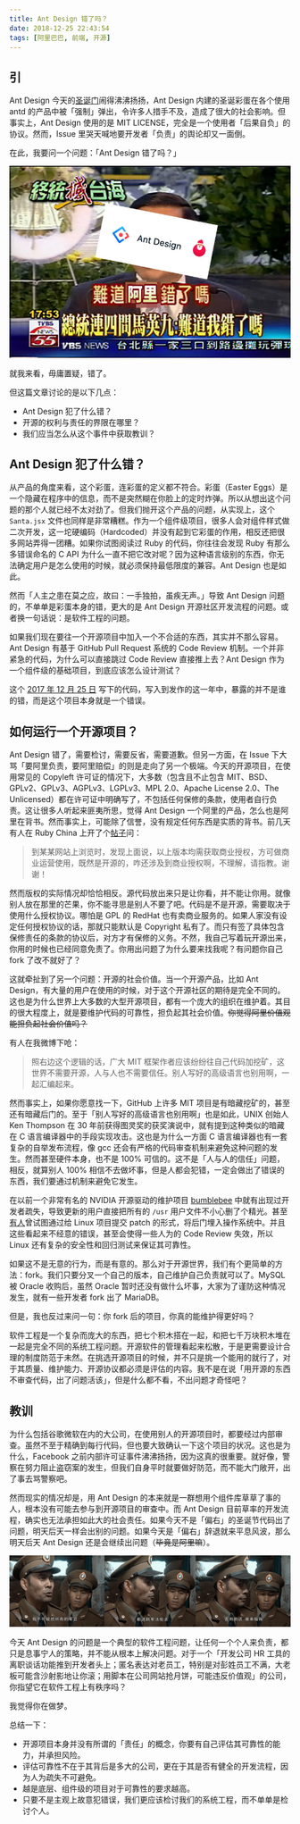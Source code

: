```yaml
---
title: Ant Design 错了吗？
date: 2018-12-25 22:43:54
tags: [阿里巴巴, 前端, 开源]
---
```


## 引

Ant Design 今天的[圣诞门](https://github.com/ant-design/ant-design/issues/13848)闹得沸沸扬扬，Ant Design 内建的圣诞彩蛋在各个使用 antd 的产品中被「强制」弹出，令许多人措手不及，造成了很大的社会影响。但事实上，Ant Design 使用的是 MIT LICENSE，完全是一个使用者「后果自负」的协议。然而，Issue 里哭天喊地要开发者「负责」的舆论却又一面倒。

在此，我要问一个问题：「Ant Design 错了吗？」

​![is-ali-wront](/static/is-ali-wrong.jpg)

就我来看，毋庸置疑，错了。

但这篇文章讨论的是以下几点：

- Ant Design 犯了什么错？
- 开源的权利与责任的界限在哪里？
- 我们应当怎么从这个事件中获取教训？

## Ant Design 犯了什么错？

从产品的角度来看，这个彩蛋，连彩蛋的定义都不符合。彩蛋（Easter Eggs）是一个隐藏在程序中的信息，而不是突然糊在你脸上的定时炸弹。所以从想出这个问题的那个人就已经不太对劲了。但我们抛开这个产品的问题，从实现上，这个 `Santa.jsx` 文件也同样是非常糟糕。作为一个组件级项目，很多人会对组件样式做二次开发，这一坨硬编码（Hardcoded）并没有起到它彩蛋的作用，相反还把很多网站弄得一团糟。如果你试图阅读过 Ruby 的代码，你往往会发现 Ruby 有那么多错误命名的 C API 为什么一直不把它改对呢？因为这种语言级别的东西，你无法确定用户是怎么使用的时候，就必须保持最低限度的兼容。Ant Design 也是如此。

然而「人主之患在莫之应，故曰：一手独拍，虽疾无声。」导致 Ant Design 问题的，不单单是彩蛋本身的错，更大的是 Ant Design 开源社区开发流程的问题。或者换一句话说：是软件工程的问题。

如果我们现在要往一个开源项目中加入一个不合适的东西，其实并不那么容易。Ant Design 有基于 GitHub Pull Request 系统的 Code Review 机制。一个并非紧急的代码，为什么可以直接跳过 Code Review 直接推上去？Ant Design 作为一个组件级的基础项目，到底应该怎么设计测试？

这个 [2017 年 12 月 25 日](https://github.com/ant-design/ant-design/commit/f706e2554f706b4e47f0c0cb3bcada1fe24dc32d) 写下的代码，写入到发作的这一年中，暴露的并不是谁的错，而是这个项目本身就是一个错误。

## 如何运行一个开源项目？

Ant Design 错了，需要检讨，需要反省，需要道歉。但另一方面，在 Issue 下大骂「要阿里负责，要阿里赔偿」的则是走向了另一个极端。今天的开源项目，在使用常见的 Copyleft 许可证的情况下，大多数（包含且不止包含 MIT、BSD、GPLv2、GPLv3、AGPLv3、LGPLv3、MPL 2.0、Apache License 2.0、The Unlicensed）都在许可证中明确写了，不包括任何保修的条款，使用者自行负责。这让很多人听起来匪夷所思，觉得 Ant Design 一个阿里的产品，怎么也是阿里在背书。然而事实上，可能除了信誉，没有规定任何东西是实质的背书。前几天有人在 Ruby China 上开了个[帖子](https://ruby-china.org/topics/37902)问：

> 到某某网站上浏览时，发现上面说，以上版本均需获取商业授权，方可做商业运营使用，既然是开源的，咋还涉及到商业授权啊，不理解，请指教。谢谢！

然而版权的实际情况却恰恰相反。源代码放出来只是让你看，并不能让你用。就像别人放在那里的芒果，你不能寻思是别人不要了吧。代码是不是开源，需要取决于使用什么授权协议。哪怕是 GPL 的 RedHat 也有卖商业服务的。如果人家没有设定任何授权协议的话，那就只能默认是 Copyright 私有了。而只有签了具体包含保修责任的条款的协议后，对方才有保修的义务。不然，我自己写着玩开源出来，你用的时候也已经同意免责了。你用出问题了为什么要来找我呢？有问题你自己 fork 了改不就好了？

这就牵扯到了另一个问题：开源的社会价值。当一个开源产品，比如 Ant Design，有大量的用户在使用的时候，对于这个开源社区的期待是完全不同的。这也是为什么世界上大多数的大型开源项目，都有一个庞大的组织在维护着。其目的很大程度上，就是要维护代码的可靠性，担负起其社会价值。~~你觉得阿里价值观能担负起社会价值吗？~~

有人在我微博下呛：

> 照右边这个逻辑的话，广大 MIT 框架作者应该纷纷往自己代码加挖矿，这世界不需要开源，人与人也不需要信任。别人写好的高级语言也别用啊，一起汇编起来。

然而事实上，如果你愿意找一下，GitHub 上许多 MIT 项目是有暗藏挖矿的，甚至还有暗藏后门的。至于「别人写好的高级语言也别用啊」也是如此，UNIX 创始人 Ken Thompson 在 30 年前获得图灵奖的获奖演说中，就有提到这种类似的暗藏在 C 语言编译器中的手段实现攻击。这也是为什么一方面 C 语言编译器也有一套复杂的自举发布流程，像 gcc 还会有严格的代码审查机制来避免这种问题的发生。然而甚至硬件本身，也不是 100% 可信的。这不是「人与人的信任」问题，相反，就算别人 100% 相信不去做坏事，但是人都会犯错，一定会做出了错误的东西，我们要通过机制来避免它发生。

在以前一个非常有名的 NVIDIA 开源驱动的维护项目 [bumblebee](https://github.com/MrMEEE/bumblebee-Old-and-abbandoned/issues/123) 中就有出现过开发者疏失，导致更新的用户直接把所有的 `/usr` 用户文件不小心删了个精光。甚至[有人](https://www.omgubuntu.co.uk/2013/11/nsa-ask-linus-torvalds-include-backdoors-linux-father-says-yes)曾试图通过给 Linux 项目提交 patch 的形式，将后门埋入操作系统中。并且这些看起来不经意的错误，甚至会使得一些人为的 Code Review 失效，所以 Linux 还有复杂的安全性和回归测试来保证其可靠性。

如果这不是无意的行为，而是有意的。那么对于开源世界，我们有个更简单的方法：fork。我们只要分叉一个自己的版本，自己维护自己负责就可以了。MySQL 被 Oracle 收购后，虽然 Oracle 暂时还没有做什么坏事，大家为了谨防这种情况发生，就有一些开发者 fork 出了 MariaDB。

但是，我也反过来问一句：你 fork 后的项目，你真的能维护得更好吗？

软件工程是一个复杂而庞大的东西，把七个积木搭在一起，和把七千万块积木堆在一起是完全不同的系统工程问题。开源软件的管理看起来松散，于是更需要设计合理的制度防范于未然。在挑选开源项目的时候，并不只是挑一个能用的就行了，对于其质量、维护能力、开源协议都必须是评估的内容。我不是在说「用开源的东西不审查代码，出了问题活该」，但是什么都不看，不出问题才奇怪吧？

## 教训

为什么包括谷歌微软在内的大公司，在使用别人的开源项目时，都要经过内部审查。虽然不至于精确到每行代码，但也要大致确认一下这个项目的状况。这也是为什么，Facebook 之前内部许可证事件沸沸扬扬，因为这真的很重要。就好像，警察在努力阻止盗窃案的发生，但我们自身平时就要做好防范，而不能大门敞开，出了事去骂警察吧。

然而现实的情况却是，用 Ant Design 的本来就是一群想用个组件库草草了事的人，根本没有可能去参与到开源项目的审查中。而 Ant Design 目前草率的开发流程，确实也无法承担如此大的社会责任。如果今天不是「偏右」的圣诞节代码出了问题，明天后天一样会出别的问题。如果今天是「偏右」辞退就来平息风波，那么明天后天 Ant Design 还是会继续出问题（~~毕竟是阿里嘛~~）。

​![judge](/static/judge.png)

今天 Ant Design 的问题是一个典型的软件工程问题，让任何一个个人来负责，都只是息事宁人的策略，并不能从根本上解决问题。对于一个「开发公司 HR 工具的离职谈话功能推到开发者头上；匿名表达对老员工，特别是对彭姓员工不满，大老板可能含沙射影地让你滚；用脚本在公司网站抢月饼，可能违反价值观」的公司，你指望它在软件工程上有秩序吗？

我觉得你在做梦。

总结一下：

- 开源项目本身并没有所谓的「责任」的概念，你要有自己评估其可靠性的能力，并承担风险。
- 评估可靠性不在于其背后是多大的公司，更在于其是否有健全的开发流程，因为人为疏失不可避免。
- 越是底层、组件级的项目对于可靠性的要求越高。
- 只要不是主观上故意犯错误，我们更应该检讨我们的系统工程，而不单单是检讨个人。

